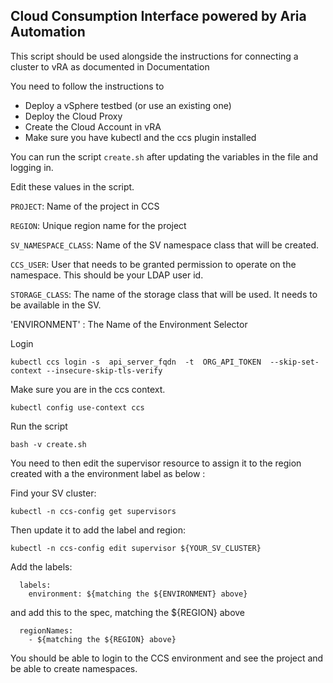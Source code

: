 ## Cloud Consumption Interface powered by Aria Automation

This script should be used alongside the instructions for connecting a cluster to vRA as documented in Documentation 


You need to follow the instructions to
* Deploy a vSphere testbed (or use an existing one)
* Deploy the Cloud Proxy
* Create the Cloud Account in vRA
* Make sure you have kubectl and the ccs plugin installed

You can run the script `create.sh` after updating the variables in the file and logging in.

Edit these values in the script.

`PROJECT`: Name of the project in CCS

`REGION`: Unique region name for the project

`SV_NAMESPACE_CLASS`: Name of the SV namespace class that will be created.

`CCS_USER`: User that needs to be granted permission to operate on the namespace. 
This should be your LDAP user id.

`STORAGE_CLASS`: The name of the storage class that will be used. It needs to be available in the SV.

'ENVIRONMENT' : The  Name of the Environment Selector

Login
```
kubectl ccs login -s  api_server_fqdn  -t  ORG_API_TOKEN  --skip-set-context --insecure-skip-tls-verify
```
Make sure you are in the ccs context.
```
kubectl config use-context ccs
```
Run the script
```
bash -v create.sh
```

You need to then edit the supervisor resource to assign it to the region created with a the environment label as below :

Find your SV cluster:
```
kubectl -n ccs-config get supervisors
```

Then update it to add the label and region:

```
kubectl -n ccs-config edit supervisor ${YOUR_SV_CLUSTER}
```

Add the labels:
```
  labels: 
    environment: ${matching the ${ENVIRONMENT} above}
```

and add this to the spec, matching the ${REGION} above
```
  regionNames:
    - ${matching the ${REGION} above}
```

You should be able to login to the CCS environment and see the project and be able to create namespaces.
